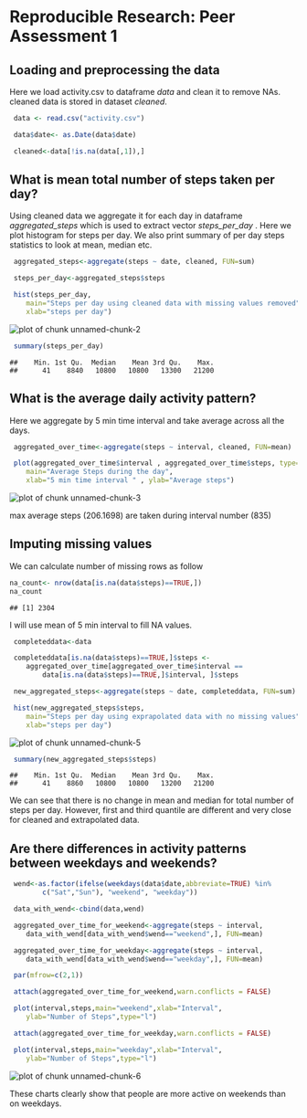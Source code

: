 # Reproducible Research: Peer Assessment 1


## Loading and preprocessing the data
Here we load activity.csv to dataframe *data*  and clean it to remove NAs.
cleaned data is stored in dataset *cleaned*. 

```r
 data <- read.csv("activity.csv")

 data$date<- as.Date(data$date)

 cleaned<-data[!is.na(data[,1]),]
```


## What is mean total number of steps taken per day?
Using cleaned data we aggregate it for each day in dataframe *aggregated_steps* 
which is used to extract vector *steps_per_day* . 
Here we plot histogram for steps per day. 
We also print summary of per day steps statistics to look at mean, median etc.

```r
 aggregated_steps<-aggregate(steps ~ date, cleaned, FUN=sum)

 steps_per_day<-aggregated_steps$steps

 hist(steps_per_day, 
	main="Steps per day using cleaned data with missing values removed", 
	xlab="steps per day")
```

![plot of chunk unnamed-chunk-2](figure/unnamed-chunk-2.png) 

```r
 summary(steps_per_day)
```

```
##    Min. 1st Qu.  Median    Mean 3rd Qu.    Max. 
##      41    8840   10800   10800   13300   21200
```




## What is the average daily activity pattern?
Here we aggregate by 5 min time interval and take average across all the days.


```r
 aggregated_over_time<-aggregate(steps ~ interval, cleaned, FUN=mean)

 plot(aggregated_over_time$interval , aggregated_over_time$steps, type="l",
	main="Average Steps during the day", 
	xlab="5 min time interval " , ylab="Average steps")
```

![plot of chunk unnamed-chunk-3](figure/unnamed-chunk-3.png) 


max average steps (206.1698) are taken during interval number (835) 

## Imputing missing values
We can calculate number of missing rows as follow

```r
na_count<- nrow(data[is.na(data$steps)==TRUE,])
na_count
```

```
## [1] 2304
```

I will use mean of 5 min interval to fill NA values.

```r
 completeddata<-data

 completeddata[is.na(data$steps)==TRUE,]$steps <- 
	aggregated_over_time[aggregated_over_time$interval == 
		data[is.na(data$steps)==TRUE,]$interval, ]$steps

 new_aggregated_steps<-aggregate(steps ~ date, completeddata, FUN=sum)

 hist(new_aggregated_steps$steps, 
	main="Steps per day using exprapolated data with no missing values", 
	xlab="steps per day")
```

![plot of chunk unnamed-chunk-5](figure/unnamed-chunk-5.png) 

```r
 summary(new_aggregated_steps$steps)
```

```
##    Min. 1st Qu.  Median    Mean 3rd Qu.    Max. 
##      41    8860   10800   10800   13200   21200
```

We can see that there is no change in mean and median for total number of steps per day. 
However, first and third quantile are different and very close for cleaned and
extrapolated data.


## Are there differences in activity patterns between weekdays and weekends?



```r
 wend<-as.factor(ifelse(weekdays(data$date,abbreviate=TRUE) %in% 
		c("Sat","Sun"), "weekend", "weekday"))

 data_with_wend<-cbind(data,wend)

 aggregated_over_time_for_weekend<-aggregate(steps ~ interval, 
	data_with_wend[data_with_wend$wend=="weekend",], FUN=mean)

 aggregated_over_time_for_weekday<-aggregate(steps ~ interval, 
	data_with_wend[data_with_wend$wend=="weekday",], FUN=mean)

 par(mfrow=c(2,1))

 attach(aggregated_over_time_for_weekend,warn.conflicts = FALSE)

 plot(interval,steps,main="weekend",xlab="Interval",
	ylab="Number of Steps",type="l")

 attach(aggregated_over_time_for_weekday,warn.conflicts = FALSE)

 plot(interval,steps,main="weekday",xlab="Interval",
	ylab="Number of Steps",type="l")
```

![plot of chunk unnamed-chunk-6](figure/unnamed-chunk-6.png) 


These charts clearly show that people are more active on weekends than
on weekdays.
